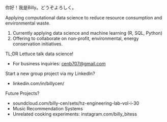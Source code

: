 你好！我是Billy。どうぞよろしく。

Applying computational data science to reduce resource consumption and environmental waste.
  1) Currently applying data science and machine learning (R, SQL, Python)
  2) Offering to collaborate on non-profit, environmental, energy conservation initiatives.

TL;DR Lettuce talk data science!



- For business inquiries: cenb707@gmail.com

Start a new group project via my LinkedIn? 
- linkedin.com/in/billycen/

Future Projects? 
- soundcloud.com/billy-cen/sets/hz-engineering-lab-vol-i-30
- Music Recommendation Systems
- Unrelated cooking experiments: instagram.com/billy_bitess

<!---
bcen707/bcen707 is a ✨ special ✨ repository because its `README.md` (this file) appears on your GitHub profile.
You can click the Preview link to take a look at your changes.
--->
